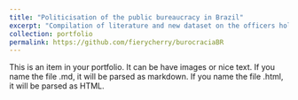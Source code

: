 ```yaml
---
title: "Politicisation of the public bureaucracy in Brazil"
excerpt: "Compilation of literature and new dataset on the officers holding positions from 2011 to 2021 in Brazil. The research focused on three ministries: Culture, Agriculture, and Science and Technology. The repository also contains a code in Python to web scrape documents from the Brazilian Official Journal<br/><img src='/images/Mapa_palavras2.jpg'>"
collection: portfolio
permalink: https://github.com/fierycherry/burocraciaBR
---
```


This is an item in your portfolio. It can be have images or nice text. If you name the file .md, it will be parsed as markdown. If you name the file .html, it will be parsed as HTML. 
